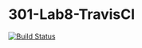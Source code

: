 # 301-Lab8-TravisCI
[![Build Status](https://travis-ci.com/Yulong5/YulongWu.svg?branch=main)](https://travis-ci.com/Yulong5/YulongWu)

